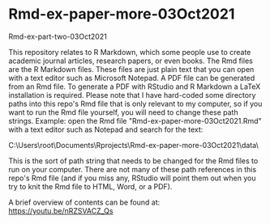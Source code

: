 # Rmd-ex-paper-more-03Oct2021
Rmd-ex-part-two-03Oct2021

This repository relates to R Markdown, which some people use to create academic journal articles, research papers, or even books. The Rmd files are the R Markdown files. These files are just plain text that you can open with a text editor such as Microsoft Notepad. A PDF file can be generated from an Rmd file. To generate a PDF with RStudio and R Markdown a LaTeX installation is required. Please note that I have hard-coded some directory paths into this repo's Rmd file that is only relevant to my computer, so if you want to run the Rmd file yourself, you will need to change these path strings. Example:  open the Rmd file "Rmd-ex-paper-more-03Oct2021.Rmd" with a text editor such as Notepad and search for the text: 

C:\\Users\\root\\Documents\\Rprojects\\Rmd-ex-paper-more-03Oct2021\\data\\

This is the sort of path string that needs to be changed for the Rmd files to run on your computer. There are not many of these path references in this repo's Rmd file (and if you miss any, RStudio will point them out when you try to knit the Rmd file to HTML, Word, or a PDF).

A brief overview of contents can be found at: 
<https://youtu.be/nRZSVACZ_Qs>
